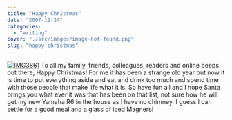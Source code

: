 ```yaml
---
title: "Happy Christmas"
date: "2007-12-24"
categories: 
  - "writing"
cover: "./src/images/image-not-found.png"
slug: "happy-christmas"
---
```


[![IMG3861](/images/347589437_44138c5c0a_m.jpg)](http://www.flickr.com/photos/funkylarma/347589437/ "IMG3861 by Funky Larma, on Flickr") To all my family, friends, colleagues, readers and online peeps out there, Happy Christmas! For me it has been a strange old year but now it is time to put everything aside and eat and drink too much and spend time with those people that make life what it is. So have fun all and I hope Santa brings you what ever it was that has been on that list, not sure how he will get my new Yamaha R6 in the house as I have no chimney. I guess I can settle for a good meal and a glass of iced Magners!
